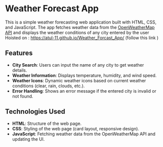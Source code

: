 # Weather Forecast App 

This is a simple weather forecasting web application built with HTML, CSS, and JavaScript. The app fetches weather data from the [OpenWeatherMap API](https://openweathermap.org/api) and displays the weather conditions of any city entered by the user Hoisted on :  https://atul-11.github.io/Weather_Forcast_App/ (follow this link )

## Features

- **City Search**: Users can input the name of any city to get weather details.
- **Weather Information**: Displays temperature, humidity, and wind speed.
- **Weather Icons**: Dynamic weather icons based on current weather conditions (clear, rain, clouds, etc.).
- **Error Handling**: Shows an error message if the entered city is invalid or not found.

## Technologies Used

- **HTML**: Structure of the web page.
- **CSS**: Styling of the web page (card layout, responsive design).
- **JavaScript**: Fetching weather data from the OpenWeatherMap API and updating the UI.
